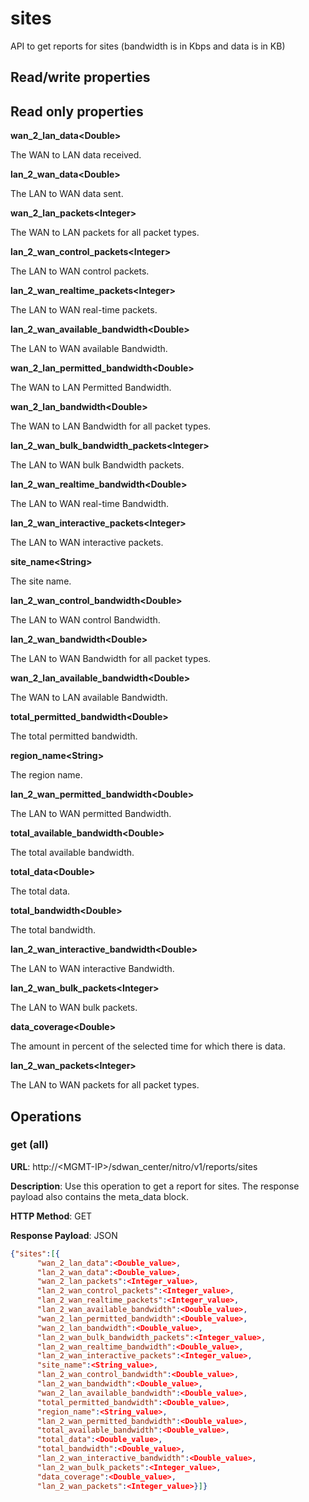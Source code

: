 # sites

API to get reports for sites (bandwidth is in Kbps and data is in KB)

## Read/write properties

## Read only properties

**wan\_2\_lan\_data&lt;Double&gt;**

The WAN to LAN data received.

**lan\_2\_wan\_data&lt;Double&gt;**

The LAN to WAN data sent.

**wan\_2\_lan\_packets&lt;Integer&gt;**

The WAN to LAN packets for all packet types.

**lan\_2\_wan\_control\_packets&lt;Integer&gt;**

The LAN to WAN control packets.

**lan\_2\_wan\_realtime\_packets&lt;Integer&gt;**

The LAN to WAN real-time packets.

**lan\_2\_wan\_available\_bandwidth&lt;Double&gt;**

The LAN to WAN available Bandwidth.

**wan\_2\_lan\_permitted\_bandwidth&lt;Double&gt;**

The WAN to LAN Permitted Bandwidth.

**wan\_2\_lan\_bandwidth&lt;Double&gt;**

The WAN to LAN Bandwidth for all packet types.

**lan\_2\_wan\_bulk\_bandwidth\_packets&lt;Integer&gt;**

The LAN to WAN bulk Bandwidth packets.

**lan\_2\_wan\_realtime\_bandwidth&lt;Double&gt;**

The LAN to WAN real-time Bandwidth.

**lan\_2\_wan\_interactive\_packets&lt;Integer&gt;**

The LAN to WAN interactive packets.

**site\_name&lt;String&gt;**

The site name.

**lan\_2\_wan\_control\_bandwidth&lt;Double&gt;**

The LAN to WAN control Bandwidth.

**lan\_2\_wan\_bandwidth&lt;Double&gt;**

The LAN to WAN Bandwidth for all packet types.

**wan\_2\_lan\_available\_bandwidth&lt;Double&gt;**

The WAN to LAN available Bandwidth.

**total\_permitted\_bandwidth&lt;Double&gt;**

The total permitted bandwidth.

**region\_name&lt;String&gt;**

The region name.

**lan\_2\_wan\_permitted\_bandwidth&lt;Double&gt;**

The LAN to WAN permitted Bandwidth.

**total\_available\_bandwidth&lt;Double&gt;**

The total available bandwidth.

**total\_data&lt;Double&gt;**

The total data.

**total\_bandwidth&lt;Double&gt;**

The total bandwidth.

**lan\_2\_wan\_interactive\_bandwidth&lt;Double&gt;**

The LAN to WAN interactive Bandwidth.

**lan\_2\_wan\_bulk\_packets&lt;Integer&gt;**

The LAN to WAN bulk packets.

**data\_coverage&lt;Double&gt;**

The amount in percent of the selected time for which there is data.

**lan\_2\_wan\_packets&lt;Integer&gt;**

The LAN to WAN packets for all packet types.

## Operations

### get (all)

**URL**: http://&lt;MGMT-IP>/sdwan\_center/nitro/v1/reports/sites

**Description**: Use this operation to get a report for sites. The response payload also contains the meta\_data block.

**HTTP Method**: GET

**Response Payload**: JSON

```json
{"sites":[{
      "wan_2_lan_data":<Double_value>,
      "lan_2_wan_data":<Double_value>,
      "wan_2_lan_packets":<Integer_value>,
      "lan_2_wan_control_packets":<Integer_value>,
      "lan_2_wan_realtime_packets":<Integer_value>,
      "lan_2_wan_available_bandwidth":<Double_value>,
      "wan_2_lan_permitted_bandwidth":<Double_value>,
      "wan_2_lan_bandwidth":<Double_value>,
      "lan_2_wan_bulk_bandwidth_packets":<Integer_value>,
      "lan_2_wan_realtime_bandwidth":<Double_value>,
      "lan_2_wan_interactive_packets":<Integer_value>,
      "site_name":<String_value>,
      "lan_2_wan_control_bandwidth":<Double_value>,
      "lan_2_wan_bandwidth":<Double_value>,
      "wan_2_lan_available_bandwidth":<Double_value>,
      "total_permitted_bandwidth":<Double_value>,
      "region_name":<String_value>,
      "lan_2_wan_permitted_bandwidth":<Double_value>,
      "total_available_bandwidth":<Double_value>,
      "total_data":<Double_value>,
      "total_bandwidth":<Double_value>,
      "lan_2_wan_interactive_bandwidth":<Double_value>,
      "lan_2_wan_bulk_packets":<Integer_value>,
      "data_coverage":<Double_value>,
      "lan_2_wan_packets":<Integer_value>}]}
```